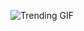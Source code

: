 
<!-- GIF_SECTION -->
![Trending GIF](https://media0.giphy.com/media/v1.Y2lkPThiYjIxNzcyZXE2bm1mbTVpZHF2bG9zeGgzbndseHFncnV3cHNpNm1iNW1oa3ZnOSZlcD12MV9naWZzX3NlYXJjaCZjdD1n/78XCFBGOlS6keY1Bil/giphy.gif)
<!-- END_GIF_SECTION -->
